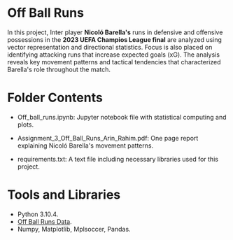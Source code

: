 # Off Ball Runs
In this project, Inter player **Nicoló Barella's** runs in defensive and offensive possessions in the **2023 UEFA Champios League final** are analyzed using vector representation and directional statistics. Focus is also placed on identifying attacking runs that increase expected goals (xG). The analysis reveals key movement patterns and tactical tendencies that characterized Barella's role throughout the match. 

# Folder Contents 
- Off_ball_runs.ipynb: Jupyter notebook file with statistical computing and plots.
  
- Assignment_3_Off_Ball_Runs_Arin_Rahim.pdf: One page report explaining Nicoló Barella's movement patterns.
  
- requirements.txt: A text file including necessary libraries used for this project.

# Tools and Libraries 
- Python 3.10.4.
- [Off Ball Runs Data](https://github.com/twelvefootball/twelve-respovision-CL-final).
- Numpy, Matplotlib, Mplsoccer, Pandas. 
